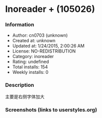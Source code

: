# Inoreader + (105026)

### Information
- Author: cn0703 (unknown)
- Created at: unknown
- Updated at: 1/24/2015, 2:00:26 AM
- License: NO-REDISTRIBUTION
- Category: inoreader
- Rating: undefined
- Total installs: 154
- Weekly installs: 0


### Description
主要是右侧字体加大


### Screenshots (links to userstyles.org)



